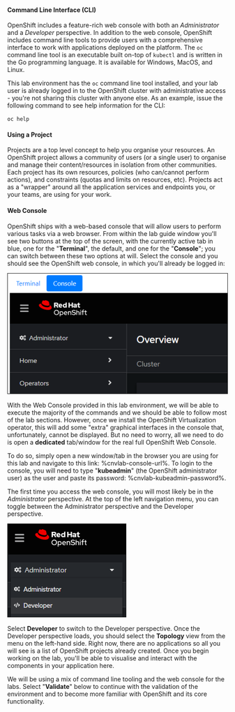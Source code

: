#### Command Line Interface (CLI)

OpenShift includes a feature-rich web console with both an *Administrator* and a *Developer* perspective. In addition to the web console, OpenShift includes command line tools to provide users with a comprehensive interface to work with applications deployed on the platform.  The `oc` command line tool is an executable built on-top of `kubectl` and is written in the Go programming language. It is available for Windows, MacOS, and Linux.

This lab environment has the `oc` command line tool installed, and your lab user is already logged in to the OpenShift cluster with administrative access - you're not sharing this cluster with anyone else. As an example, issue the following command to see help information for the CLI:

```execute-1
oc help
```

#### Using a Project

Projects are a top level concept to help you organise your resources. An OpenShift project allows a community of users (or a single user) to organise and manage their content/resources in isolation from other communities. Each project has its own resources, policies (who can/cannot perform actions), and constraints (quotas and limits on resources, etc). Projects act as a "wrapper" around all the application services and endpoints you, or your teams, are using for your work.

#### Web Console

OpenShift ships with a web-based console that will allow users to perform various tasks via a web browser. From within the lab guide window you'll see two buttons at the top of the screen, with the currently active tab in blue, one for the "**Terminal**", the default, and one for the "**Console**"; you can switch between these two options at will. Select the console and you should see the OpenShift web console, in which you'll already be logged in:

<img  border="1" src="img/console-button-new.png"/>

With the Web Console provided in this lab environment, we will be able to execute the majority of the commands and we should be able to follow most of the lab sections. However, once we install the OpenShift Virtualization operator, this will add some "extra" graphical interfaces in the console that, unfortunately, cannot be displayed. But no need to worry, all we need to do is open a **dedicated** tab/window for the real full OpenShift Web Console.

To do so, simply open a new window/tab in the browser you are using for this lab and navigate to this link: %cnvlab-console-url%. To login to the console, you will need to type "**kubeadmin**" (the OpenShift administrator user) as the user and paste its password: %cnvlab-kubeadmin-password%. 

The first time you access the web console, you will most likely be in the *Administrator* perspective. At the top of the left navigation menu, you can toggle between the Administrator perspective and the Developer perspective.

<img  border="1" src="img/explore-dev-view-new.png"/>

Select **Developer** to switch to the Developer perspective. Once the Developer perspective loads, you should select the **Topology** view from the menu on the left-hand side. Right now, there are no applications so all you will see is a list of OpenShift projects already created. Once you begin working on the lab, you'll be able to visualise and interact with the components in your application here.

We will be using a mix of command line tooling and the web console for the labs. Select "**Validate**" below to continue with the validation of the environment and to become more familiar with OpenShift and its core functionality.
